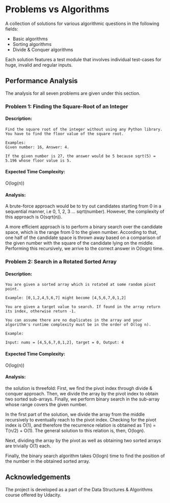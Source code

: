 # Problems vs Algorithms
A collection of solutions for various algorithmic questions in the following fields:
* Basic algorithms
* Sorting algorithms
* Divide & Conquer algorithms

Each solution features a test module that involves individual test-cases for huge, invalid and regular inputs.  

## Performance Analysis
The analysis for all seven problems are given under this section. 

### Problem 1: Finding the Square-Root of an Integer
#### Description:
```
Find the square root of the integer without using any Python library. You have to find the floor value of the square root.

Examples:
Given number: 16, Answer: 4.

If the given number is 27, the answer would be 5 because sqrt(5) = 5.196 whose floor value is 5.
```
#### Expected Time Complexity:
O(log(n))
#### Analysis:

A brute-force approach would be to try out candidates starting from 0 in a sequential manner, i.e 0, 1, 2, 3 ... sqrt(number). However, the complexity of this approach is O(sqrt(n)). 

A more efficient approach is to perform a binary search over the candidate space, which is the range from 0 to the given number. According to that, one half of the candidate space is thrown away based on a comparison of the given number with the square of the candidate lying on the middle. Performing this recursively, we arrive to the correct answer in O(logn) time.       

### Problem 2: Search in a Rotated Sorted Array
#### Description:
```
You are given a sorted array which is rotated at some random pivot point.

Example: [0,1,2,4,5,6,7] might become [4,5,6,7,0,1,2]

You are given a target value to search. If found in the array return its index, otherwise return -1.

You can assume there are no duplicates in the array and your algorithm's runtime complexity must be in the order of O(log n).

Example:

Input: nums = [4,5,6,7,0,1,2], target = 0, Output: 4
```

#### Expected Time Complexity:
O(log(n))

#### Analysis:
the solution is threefold: First, we find the pivot index through divide & conquer approach. Then, we divide the array by the pivot index to obtain two sorted sub-arrays. Finally, we perform binary search in the sub-array whose range covers the given number.

In the first part of the solution, we divide the array from the middle recursively to eventually reach to the pivot index. Checking for the pivot index is O(1), and therefore the recurrence relation is obtained as T(n) = T(n/2) + O(1). The general solution to this relation is, then, O(logn).

Next, dividing the array by the pivot as well as obtaining two sorted arrays are trivially O(1) each.

Finally, the binary search algorithm takes O(logn) time to find the position of the number in the obtained sorted array.


## Acknowledgements
The project is developed as a part of the Data Structures & Algorithms course offered by Udacity. 